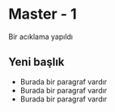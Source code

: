 # Master - 1
Bir acıklama yapıldı
## Yeni başlık
- Burada bir paragraf vardır
- Burada bir paragraf vardır
- Burada bir paragraf vardır